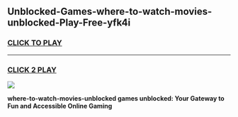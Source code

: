 
## Unblocked-Games-where-to-watch-movies-unblocked-Play-Free-yfk4i
<h3>
<a href="https://premium76.site?title=where-to-watch-movies-unblocked&ref=12A">CLICK TO PLAY</a></h3>
<hr>

<h3>
<a href="https://premium76.site?title=where-to-watch-movies-unblocked&ref=12A">CLICK 2 PLAY</a>
  
</h3>

<a href="https://premium76.site?title=where-to-watch-movies-unblocked&ref=12A"><img src="https://clearcache.store/games.png"></a>


**where-to-watch-movies-unblocked games unblocked: Your Gateway to Fun and Accessible Online Gaming**
